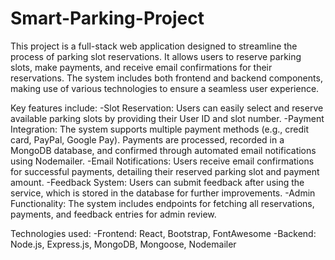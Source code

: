 # Smart-Parking-Project
This project is a full-stack web application designed to streamline the process of parking slot reservations. It allows users to reserve parking slots, make payments, and receive email confirmations for their reservations. The system includes both frontend and backend components, making use of various technologies to ensure a seamless user experience.

Key features include:
-Slot Reservation: Users can easily select and reserve available parking slots by providing their User ID and slot number.
-Payment Integration: The system supports multiple payment methods (e.g., credit card, PayPal, Google Pay). Payments are processed, recorded in a MongoDB database, and confirmed through automated email notifications using Nodemailer.
-Email Notifications: Users receive email confirmations for successful payments, detailing their reserved parking slot and payment amount.
-Feedback System: Users can submit feedback after using the service, which is stored in the database for further improvements.
-Admin Functionality: The system includes endpoints for fetching all reservations, payments, and feedback entries for admin review.

Technologies used:
-Frontend: React, Bootstrap, FontAwesome
-Backend: Node.js, Express.js, MongoDB, Mongoose, Nodemailer
